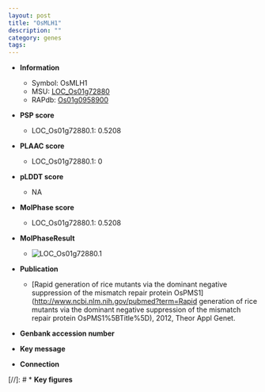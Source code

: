 ```yaml
---
layout: post
title: "OsMLH1"
description: ""
category: genes
tags: 
---
```


* **Information**  
    + Symbol: OsMLH1  
    + MSU: [LOC_Os01g72880](http://rice.plantbiology.msu.edu/cgi-bin/ORF_infopage.cgi?orf=LOC_Os01g72880)  
    + RAPdb: [Os01g0958900](http://rapdb.dna.affrc.go.jp/viewer/gbrowse_details/irgsp1?name=Os01g0958900)  

* **PSP score**  
    + LOC_Os01g72880.1: 0.5208 

* **PLAAC score**  
    + LOC_Os01g72880.1: 0 

* **pLDDT score**
    + NA


* **MolPhase score**
    + LOC_Os01g72880.1: 0.5208

* **MolPhaseResult**
    + ![LOC_Os01g72880.1](https://ricepsp.github.io/pictures/LOC_Os01g/LOC_Os01g72880.1.png)

* **Publication**  
    + [Rapid generation of rice mutants via the dominant negative suppression of the mismatch repair protein OsPMS1](http://www.ncbi.nlm.nih.gov/pubmed?term=Rapid generation of rice mutants via the dominant negative suppression of the mismatch repair protein OsPMS1%5BTitle%5D), 2012, Theor Appl Genet.

* **Genbank accession number**  

* **Key message**  

* **Connection**  

[//]: # * **Key figures**  



